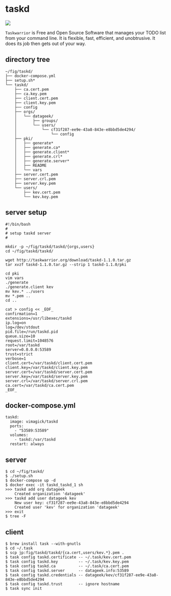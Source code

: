 taskd
=====

[![](https://badge.imagelayers.io/vimagick/taskd:latest.svg)](https://imagelayers.io/?images=vimagick/taskd:latest 'Get your own badge on imagelayers.io')

`Taskwarrior` is Free and Open Source Software that manages your TODO list from
your command line. It is flexible, fast, efficient, and unobtrusive. It does
its job then gets out of your way.

## directory tree

```
~/fig/taskd/
├── docker-compose.yml
├── setup.sh*
└── taskd/
    ├── ca.cert.pem
    ├── ca.key.pem
    ├── client.cert.pem
    ├── client.key.pem
    ├── config
    ├── orgs/
    │   └── datageek/
    │       ├── groups/
    │       └── users/
    │           └── cf31f287-ee9e-43a8-843e-e8bbd5de4294/
    │               └── config
    ├── pki/
    │   ├── generate*
    │   ├── generate.ca*
    │   ├── generate.client*
    │   ├── generate.crl*
    │   ├── generate.server*
    │   ├── README
    │   └── vars
    ├── server.cert.pem
    ├── server.crl.pem
    ├── server.key.pem
    └── users/
        ├── kev.cert.pem
        └── kev.key.pem
```

## server setup

```
#!/bin/bash
#
# setup taskd server
#

mkdir -p ~/fig/taskd/taskd/{orgs,users}
cd ~/fig/taskd/taskd/

wget http://taskwarrior.org/download/taskd-1.1.0.tar.gz
tar xvzf taskd-1.1.0.tar.gz --strip 1 taskd-1.1.0/pki

cd pki
vim vars
./generate
./generate.client kev
mv kev.* ../users
mv *.pem ..
cd ..

cat > config << _EOF_
confirmation=1
extensions=/usr/libexec/taskd
ip.log=on
log=/dev/stdout
pid.file=/run/taskd.pid
queue.size=10
request.limit=1048576
root=/var/taskd
server=0.0.0.0:53589
trust=strict
verbose=1
client.cert=/var/taskd/client.cert.pem
client.key=/var/taskd/client.key.pem
server.cert=/var/taskd/server.cert.pem
server.key=/var/taskd/server.key.pem
server.crl=/var/taskd/server.crl.pem
ca.cert=/var/taskd/ca.cert.pem
_EOF_
```

## docker-compose.yml

```
taskd:
  image: vimagick/taskd
  ports:
    - "53589:53589"
  volumes:
    - taskd:/var/taskd
  restart: always
```

## server

```
$ cd ~/fig/taskd/
$ ./setup.sh
$ docker-compose up -d
$ docker exec -it taskd_taskd_1 sh
>>> taskd add org datageek
    Created organization 'datageek'
>>> taskd add user datageek kev
    New user key: cf31f287-ee9e-43a8-843e-e8bbd5de4294
    Created user 'kev' for organization 'datageek'
>>> exit
$ tree -F
```

## client

```
$ brew install task --with-gnutls
$ cd ~/.task
$ scp jp:fig/taskd/taskd/{ca.cert,users/kev.*}.pem .
$ task config taskd.certificate -- ~/.task/kev.cert.pem
$ task config taskd.key         -- ~/.task/kev.key.pem
$ task config taskd.ca          -- ~/.task/ca.cert.pem
$ task config taskd.server      -- datageek.info:53589
$ task config taskd.credentials -- datageek/kev/cf31f287-ee9e-43a8-843e-e8bbd5de4294
$ task config taskd.trust       -- ignore hostname
$ task sync init
```
